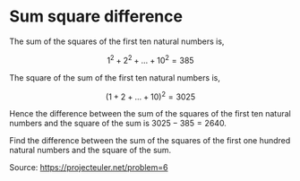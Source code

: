 # Sum square difference
The sum of the squares of the first ten natural numbers is,

$$
1^2 + 2^2 + \dots + 10^2 = 385
$$

The square of the sum of the first ten natural numbers is,

$$
\left(1 + 2 + \dots + 10\right)^2 = 3025
$$

Hence the difference between the sum of the squares of the first ten natural numbers and the square of the sum is $3025 - 385 = 2640$.

Find the difference between the sum of the squares of the first one hundred natural numbers and the square of the sum.

Source: https://projecteuler.net/problem=6
